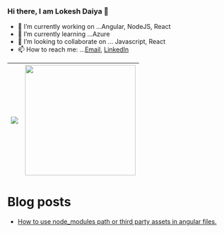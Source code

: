 ### Hi there, I am Lokesh Daiya 👋

- 🔭 I’m currently working on ...Angular, NodeJS, React
- 🌱 I’m currently learning ...Azure
- 👯 I’m looking to collaborate on ... Javascript, React
- 📫 How to reach me: ...[Email](mailto:ldlucky2009@gmail.com), [LinkedIn](https://www.linkedin.com/in/lokesh-daiya/)

<img src="https://github-readme-stats.vercel.app/api?username=lokeshdaiya&show_icons=true&theme=radical&include_all_commits=true">|<a href="https://stackoverflow.com/users/story/3717071"><img src="https://github-readme-stackoverflow.vercel.app/?userID=3717071&theme=dark" height="250"></a>
|--|--|


# Blog posts
<!-- BLOG-POST-LIST:START -->
- [How to use node_modules path or third party assets in angular files.](https://dev.to/lokeshdaiya/how-to-use-nodemodules-path-or-third-party-assets-in-angular-files-1jdj)
<!-- BLOG-POST-LIST:END -->
